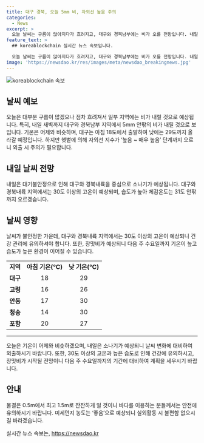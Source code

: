 ```yaml
---
title: 대구 경북, 오늘 5mm 비, 자외선 높음 주의
categories:
  - News
excerpt: >
  오늘 날씨는 구름이 많아지다가 흐려지고, 대구와 경북남부에는 비가 오를 전망입니다. 내일은 대기불안정으로 소나기가 예상되며, 아침 기온은 18도, 낮 기온은 29도로 예상됩니다. 미세먼지 농도는 좋음이며, 바다의 물결은 잔잔할 것으로 예측됩니다. 기온은 평년과 유사하겠지만, 장맛비가 시작돼 길게 이어질 전망입니다.
feature_text: >
  ## koreablockchain 실시간 뉴스 속보입니다.

  오늘 날씨는 구름이 많아지다가 흐려지고, 대구와 경북남부에는 비가 오를 전망입니다. 내일은 대기불안정으로 소나기가 예상되며, 아침 기온은 18도, 낮 기온은 29도로 예상됩니다. 미세먼지 농도는 좋음이며, 바다의 물결은 잔잔할 것으로 예측됩니다. 기온은 평년과 유사하겠지만, 장맛비가 시작돼 길게 이어질 전망입니다.
image: 'https://newsdao.kr/res/images/meta/newsdao_breakingnews.jpg'
---
```


<p><img src="https://newsdao.kr/res/images/meta/newsdao_breakingnews.jpg" alt="koreablockchain 속보" /></p>

<h2 data-ke-size="size26">날씨 예보</h2>

<p data-ke-size="size16">오늘은 대부분 구름이 많겠으나 점차 흐려져서 일부 지역에는 비가 내릴 것으로 예상됩니다. 특히, 내일 새벽까지 대구와 경북남부 지역에서 5mm 안팎의 비가 내릴 것으로 보입니다. 기온은 어제와 비슷하며, 대구는 아침 18도에서 출발하여 낮에는 29도까지 올라갈 예정입니다. 하지만 햇볕에 의해 자외선 지수가 ‘높음 ~ 매우 높음’ 단계까지 오르니 외출 시 주의가 필요합니다.</p>

<h2 data-ke-size="size26">내일 날씨 전망</h2>

<p data-ke-size="size16">내일은 대기불안정으로 인해 대구와 경북내륙을 중심으로 소나기가 예상됩니다. 대구와 경북내륙 지역에서는 30도 이상의 고온이 예상되며, 습도가 높아 체감온도는 31도 안팎까지 오르겠습니다.</p>

<h2 data-ke-size="size26">날씨 영향</h2>

<p data-ke-size="size16">날씨가 불안정한 가운데, 대구와 경북내륙 지역에서는 30도 이상의 고온이 예상되니 건강 관리에 유의하셔야 합니다. 또한, 장맛비가 예상되니 다음 주 수요일까지 기온이 높고 습도가 높은 환경이 이어질 수 있습니다.</p>

<table>
  <tr>
    <td style="text-align: center; height: 17px;"><b>지역</b></td>
    <td style="text-align: center; height: 17px;"><b>아침 기온(℃)</b></td>
    <td style="text-align: center; height: 17px;"><b>낮 기온(℃)</b></td> 
  </tr>
  <tr>
    <td style="text-align: center; height: 17px;"><b>대구</b></td>
    <td style="text-align: center; height: 17px;">18</td>
    <td style="text-align: center; height: 17px;">29</td>
  </tr>
  <tr>
    <td style="text-align: center; height: 17px;"><b>고령</b></td>
    <td style="text-align: center; height: 17px;">16</td>
    <td style="text-align: center; height: 17px;">26</td>
  </tr>
  <tr>
    <td style="text-align: center; height: 17px;"><b>안동</b></td>
    <td style="text-align: center; height: 17px;">17</td>
    <td style="text-align: center; height: 17px;">30</td>
  </tr>
  <tr>
    <td style="text-align: center; height: 17px;"><b>청송</b></td>
    <td style="text-align: center; height: 17px;">14</td>
    <td style="text-align: center; height: 17px;">30</td>
  </tr>
  <tr>
    <td style="text-align: center; height: 17px;"><b>포항</b></td>
    <td style="text-align: center; height: 17px;">20</td>
    <td style="text-align: center; height: 17px;">27</td>
  </tr>
</table>

<hr>

<p data-ke-size="size16">오늘은 기온이 어제와 비슷하겠으며, 내일은 소나기가 예상되니 날씨 변화에 대비하여 외출하시기 바랍니다. 또한, 30도 이상의 고온과 높은 습도로 인해 건강에 유의하시고, 장맛비가 시작될 전망이니 다음 주 수요일까지의 기간에 대비하여 계획을 세우시기 바랍니다.</p>

<h2 data-ke-size="size26">안내</h2>

<p data-ke-size="size16">물결은 0.5m에서 최고 1.5m로 잔잔하게 일 것이니 바다를 이용하는 분들께서는 안전에 유의하시기 바랍니다. 미세먼지 농도는 ‘좋음’으로 예상되니 실외활동 시 불편함 없으시길 바라겠습니다.</p>
실시간 뉴스 속보는, <a href="https://newsdao.kr" rel="dofollow">https://newsdao.kr</a>


